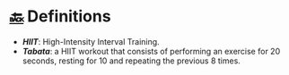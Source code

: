 # [:back:][home] <accent>Definitions</accent>

- _**HIIT**_: High-Intensity Interval Training.
- _**Tabata**_: a HIIT workout that consists of performing an exercise for 20 seconds, resting for 10 and repeating the previous 8 times.

[home]: workout.md 'Workout page (home)'

<html>
    <head>
        <link rel='stylesheet' href='../src/style.css'>
    </head>
</html>
